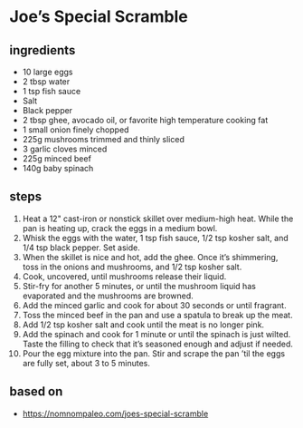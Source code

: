# Joe’s Special Scramble

## ingredients

- 10 large eggs
- 2 tbsp water
- 1 tsp fish sauce
- Salt
- Black pepper
- 2 tbsp ghee, avocado oil, or favorite high temperature cooking fat
- 1 small onion finely chopped
- 225g mushrooms trimmed and thinly sliced
- 3 garlic cloves minced
- 225g minced beef
- 140g baby spinach

## steps

1. Heat a 12" cast-iron or nonstick skillet over medium-high heat. While the pan is heating up, crack the eggs in a medium bowl.
2. Whisk the eggs with the water, 1 tsp fish sauce, 1/2 tsp kosher salt, and 1/4 tsp black pepper. Set aside.
3. When the skillet is nice and hot, add the ghee. Once it’s shimmering, toss in the onions and mushrooms, and 1/2 tsp kosher salt.
4. Cook, uncovered, until mushrooms release their liquid.
5. Stir-fry for another 5 minutes, or until the mushroom liquid has evaporated and the mushrooms are browned.
6. Add the minced garlic and cook for about 30 seconds or until fragrant.
7. Toss the minced beef in the pan and use a spatula to break up the meat.
8. Add 1/2 tsp kosher salt and cook until the meat is no longer pink.
9. Add the spinach and cook for 1 minute or until the spinach is just wilted. Taste the filling to check that it’s seasoned enough and adjust if needed.
10. Pour the egg mixture into the pan. Stir and scrape the pan ’til the eggs are fully set, about 3 to 5 minutes.

## based on

- https://nomnompaleo.com/joes-special-scramble
